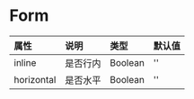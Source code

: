 # Form


| 属性 |	说明 | 类型 | 默认值 |
|:---|:---|:---|:---|
|inline	|是否行内|Boolean	|''|
|horizontal	|是否水平	|Boolean	|''|



